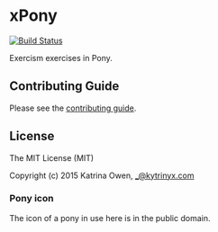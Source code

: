 # xPony

[![Build Status](https://travis-ci.org/exercism/xpony.svg?branch=master)](https://travis-ci.org/exercism/xpony)

Exercism exercises in Pony.

## Contributing Guide

Please see the [contributing guide](https://github.com/exercism/x-common/blob/master/CONTRIBUTING.md).

## License

The MIT License (MIT)

Copyright (c) 2015 Katrina Owen, _@kytrinyx.com

### Pony icon
The icon of a pony in use here is in the public domain.
